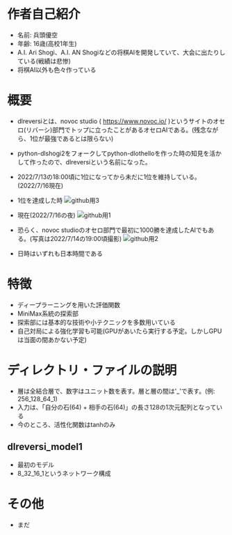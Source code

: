 # 作者自己紹介
- 名前: 兵頭優空
- 年齢: 16歳(高校1年生)
- A.I. Ari Shogi、A.I. AN Shogiなどの将棋AIを開発していて、大会に出たりしている(戦績は悲惨)
- 将棋AI以外も色々作っている

# 概要
- dlreversiとは、novoc studio ( https://www.novoc.io/ )というサイトのオセロ(リバーシ)部門でトップに立ったことがあるオセロAIである。(残念ながら、1位が最強であるとは限らない)

- python-dlshogi2をフォークしてpython-dlothelloを作った時の知見を活かして作ったので、dlreversiという名前になった。

- 2022/7/13の18:00頃に1位になってから未だに1位を維持している。(2022/7/16現在)
- 1位を達成した時
![github用3](https://user-images.githubusercontent.com/66828980/179358756-5269dc94-3dba-45af-8bb4-d8b391a5bcb7.png)

- 現在(2022/7/16の夜)
![github用1](https://user-images.githubusercontent.com/66828980/179358606-473394d3-9207-400e-bbde-465515d1c741.png)

- 恐らく、novoc studioのオセロ部門で最初に1000勝を達成したAIでもある。(写真は2022/7/14の19:00頃撮影)
![github用2](https://user-images.githubusercontent.com/66828980/179358593-e61e3945-24fa-44ee-aa59-548b48077d88.png)

- 日時はいずれも日本時間である


# 特徴
- ディープラーニングを用いた評価関数
- MiniMax系統の探索部
- 探索部には基本的な技術や小テクニックを多数用いている
- 自己対局による強化学習も可能(GPUがあいたら実行する予定。しかしGPUは当面の間あかない予定)

# ディレクトリ・ファイルの説明
- 層は全結合層で、数字はユニット数を表す。層と層の間は'_'で表す。(例: 256_128_64_1)
- 入力は、「自分の石(64) + 相手の石(64)」の長さ128の1次元配列となっている
- 今のところ、活性化関数はtanhのみ
## dlreversi_model1
- 最初のモデル
- 8_32_16_1というネットワーク構成

# その他
- まだ
